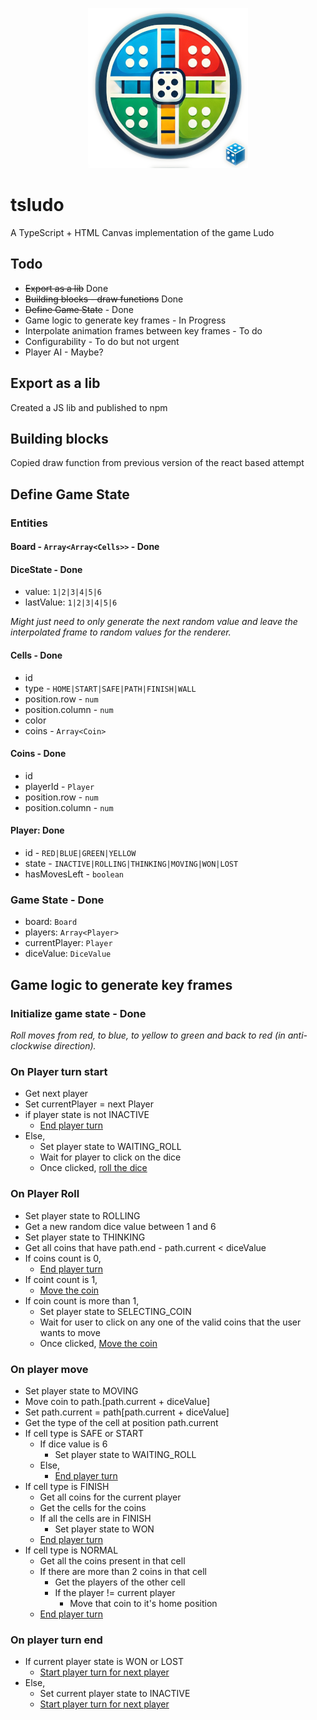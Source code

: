 <p align="center">
  <img src="https://github.com/MajorAchilles/tsludo/raw/rewrite-v1/public/tsludo_256x256.png" alt="Ludo Logo">
</p>

# tsludo
A TypeScript + HTML Canvas implementation of the game Ludo

## Todo
* ~~Export as a lib~~ Done
* ~~Building blocks - draw functions~~ Done
* ~~Define Game State~~ - Done
* Game logic to generate key frames - In Progress
* Interpolate animation frames between key frames - To do
* Configurability - To do but not urgent
* Player AI - Maybe?


## Export as a lib
Created a JS lib and published to npm

## Building blocks
Copied draw function from previous version of the react based attempt

## Define Game State

### Entities

#### Board - `Array<Array<Cells>>` - Done

#### DiceState - Done
* value: `1|2|3|4|5|6`
* lastValue: `1|2|3|4|5|6`

_Might just need to only generate the next random value and leave the interpolated frame to random values for the renderer._

#### Cells - Done
* id
* type - `HOME|START|SAFE|PATH|FINISH|WALL`
* position.row - `num`
* position.column - `num`
* color
* coins - `Array<Coin>`

#### Coins - Done
* id
* playerId - `Player`
* position.row - `num`
* position.column - `num`

#### Player: Done
* id - `RED|BLUE|GREEN|YELLOW`
* state - `INACTIVE|ROLLING|THINKING|MOVING|WON|LOST`
* hasMovesLeft - `boolean`

### Game State - Done
* board: `Board`
* players: `Array<Player>`
* currentPlayer: `Player`
* diceValue: `DiceValue`

## Game logic to generate key frames

### Initialize game state - Done

_Roll moves from red, to blue, to yellow to green and back to red (in anti-clockwise direction)._

### On Player turn start

* Get next player
* Set currentPlayer = next Player
* if player state is not INACTIVE
    * [End player turn](#on-player-turn-end)
* Else,
    * Set player state to WAITING_ROLL
    * Wait for player to click on the dice
    * Once clicked, [roll the dice](#on-player-roll)
    
### On Player Roll
* Set player state to ROLLING
* Get a new random dice value between 1 and 6
* Set player state to THINKING
* Get all coins that have path.end - path.current < diceValue
* If coins count is 0,
  * [End player turn](#on-player-turn-end)
* If coint count is 1,
  * [Move the coin](#on-player-move)
* If coin count is more than 1,
  * Set player state to SELECTING_COIN
  * Wait for user to click on any one of the valid coins that the user wants to move
  * Once clicked, [Move the coin](#on-player-move)


### On player move

* Set player state to MOVING
* Move coin to path.[path.current + diceValue]
* Set path.current = path[path.current + diceValue]
* Get the type of the cell at position path.current
* If cell type is SAFE or START
  * If dice value is 6
      * Set player state to WAITING_ROLL
  * Else,
      * [End player turn](#on-player-turn-end)
* If cell type is FINISH
  * Get all coins for the current player
  * Get the cells for the coins
  * If all the cells are in FINISH
    * Set player state to WON
  * [End player turn](#on-player-turn-end)
* If cell type is NORMAL
  * Get all the coins present in that cell
  * If there are more than 2 coins in that cell
    * Get the players of the other cell
    * If the player != current player
      * Move that coin to it's home position
  * [End player turn](#on-player-turn-end)

### On player turn end

* If current player state is WON or LOST
    * [Start player turn for next player](#on-player-turn-start)
* Else,
    * Set current player state to INACTIVE
    * [Start player turn for next player](#on-player-turn-start)